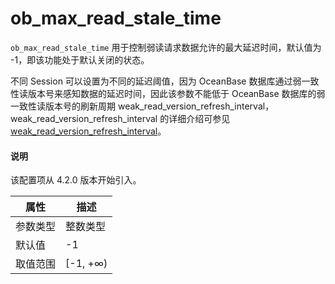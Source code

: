 # ob_max_read_stale_time

`ob_max_read_stale_time` 用于控制弱读请求数据允许的最大延迟时间，默认值为 -1，即该功能处于默认关闭的状态。

不同 Session 可以设置为不同的延迟阈值，因为 OceanBase 数据库通过弱一致性读版本号来感知数据的延迟时间，因此该参数不能低于 OceanBase 数据库的弱一致性读版本号的刷新周期 weak_read_version_refresh_interval，weak_read_version_refresh_interval 的详细介绍可参见 [weak_read_version_refresh_interval](https://www.oceanbase.com/docs/common-oceanbase-database-1000000000035314)。

<main id="notice" type='explain'>
  <h4>说明</h4>
  <p>该配置项从 4.2.0 版本开始引入。</p>
</main>

|  属性    | 描述     |
|----------|---------|
| 参数类型 |   整数类型      |
| 默认值   | -1     |
| 取值范围 | [-1, +∞)  |
